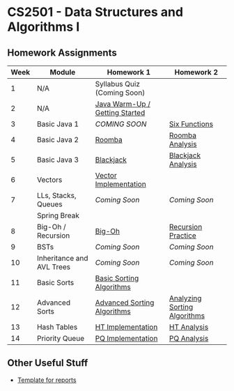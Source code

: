 CS2501 - Data Structures and Algorithms I
===============================

<a name="introduction"></a>Homework Assignments
--------------------------------------- 

| Week | Module | Homework 1 | Homework 2 |
|--|------------------------|----------------------------|----------------------------|
| 1 | N/A | Syllabus Quiz (Coming Soon) | |
| 2 | N/A | [Java Warm-Up / Getting Started](./BasicJava1/power.pdf) | |
| 3 | Basic Java 1 | *COMING SOON* | [Six Functions](./BasicJava1/sixFunctions.pdf) |
| 4 | Basic Java 2 | [Roomba](./BasicJava2/roomba.pdf) | [Roomba Analysis](./BasicJava2/roombaAnalysis.pdf) |
| 5 | Basic Java 3 | [Blackjack](BasicJava3/blackjack.pdf) | [Blackjack Analysis](BasicJava3/blackjackAnalysis.pdf) |
| 6 | Vectors | [Vector Implementation](Vectors/vectors.pdf) |  |
| 7 | LLs, Stacks, Queues | *Coming Soon* | *Coming Soon* |
|  | Spring Break |  |  |
| 8 | Big-Oh / Recursion | [Big-Oh](BigOh/bigOh.pdf) | [Recursion Practice](Recursion/recursion.pdf) |
| 9 | BSTs | *Coming Soon* | *Coming Soon* |
| 10 | Inheritance and AVL Trees | *Coming Soon* | *Coming Soon* |
| 11 | Basic Sorts | [Basic Sorting Algorithms](BasicSorts/basicSorts.pdf) | |
| 12 | Advanced Sorts | [Advanced Sorting Algorithms](AdvancedSorts/advancedSorts.pdf) | [Analyzing Sorting Algorithms](AdvancedSorts/sortingAnalysis.pdf) |
| 13 | Hash Tables | [HT Implementation](HashTables/hashTables.pdf) | [HT Analysis](HashTables/hashTableAnalysis.pdf) |
| 14 | Priority Queue | [PQ Implementation](PriorityQueues/priorityQueues.pdf) | [PQ Analysis](PriorityQueues/priorityQueueAnalysis.pdf) |




<a name="other"></a>Other Useful Stuff
---------------------------------------

- [Template for reports](./WordPaperTemplate.zip) 
